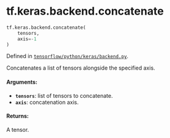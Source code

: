 <div itemscope itemtype="http://developers.google.com/ReferenceObject">
<meta itemprop="name" content="tf.keras.backend.concatenate" />
</div>

# tf.keras.backend.concatenate

``` python
tf.keras.backend.concatenate(
    tensors,
    axis=-1
)
```



Defined in [`tensorflow/python/keras/backend.py`](https://www.tensorflow.org/code/tensorflow/python/keras/backend.py).

Concatenates a list of tensors alongside the specified axis.

#### Arguments:

* <b>`tensors`</b>: list of tensors to concatenate.
* <b>`axis`</b>: concatenation axis.


#### Returns:

A tensor.